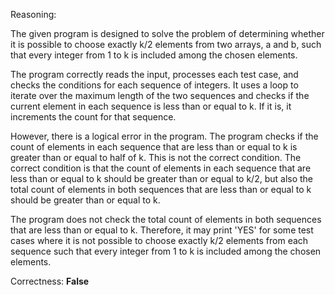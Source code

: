 Reasoning:

The given program is designed to solve the problem of determining whether it is possible to choose exactly k/2 elements from two arrays, a and b, such that every integer from 1 to k is included among the chosen elements.

The program correctly reads the input, processes each test case, and checks the conditions for each sequence of integers. It uses a loop to iterate over the maximum length of the two sequences and checks if the current element in each sequence is less than or equal to k. If it is, it increments the count for that sequence.

However, there is a logical error in the program. The program checks if the count of elements in each sequence that are less than or equal to k is greater than or equal to half of k. This is not the correct condition. The correct condition is that the count of elements in each sequence that are less than or equal to k should be greater than or equal to k/2, but also the total count of elements in both sequences that are less than or equal to k should be greater than or equal to k.

The program does not check the total count of elements in both sequences that are less than or equal to k. Therefore, it may print 'YES' for some test cases where it is not possible to choose exactly k/2 elements from each sequence such that every integer from 1 to k is included among the chosen elements.

Correctness: **False**